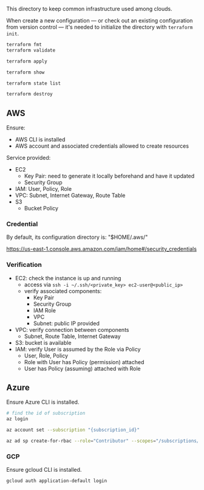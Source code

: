 
This directory to keep common infrastructure used among clouds.


When create a new configuration — or check out an existing configuration from version
control — it's needed to initialize the directory with `terraform init`.


```sh
terraform fmt
terraform validate

terraform apply

terraform show

terraform state list

terraform destroy
```

## AWS
Ensure:
- AWS CLI is installed
- AWS account and associated credentials allowed to create resources

Service provided:
- EC2
  - Key Pair: need to generate it locally beforehand and have it updated
  - Security Group
- IAM: User, Policy, Role
- VPC: Subnet, Internet Gateway, Route Table
- S3
  - Bucket Policy

### Credential
By default, its configuration directory is: "$HOME/.aws/"

https://us-east-1.console.aws.amazon.com/iam/home#/security_credentials

### Verification
- EC2: check the instance is up and running
    - access via `ssh -i ~/.ssh/<private_key> ec2-user@<public_ip>`
    - verify associated components:
        - Key Pair
        - Security Group
        - IAM Role
        - VPC
        - Subnet: public IP provided
- VPC: verify connection between components
    - Subnet, Route Table, Internet Gateway
- S3: bucket is available
- IAM: verify User is assumed by the Role via Policy
    - User, Role, Policy
    - Role with User has Policy (permission) attached
    - User has Policy (assuming) attached with Role

## Azure
Ensure Azure CLI is installed.

```sh
# find the id of subscription
az login

az account set --subscription "{subscription_id}"

az ad sp create-for-rbac --role="Contributor" --scopes="/subscriptions/<subscription_id>"
```

### GCP
Ensure gcloud CLI is installed.

```sh
gcloud auth application-default login
```
